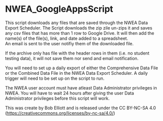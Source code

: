 # NWEA_GoogleAppsScript
This script downloads any files that are saved  through
the NWEA Data Export Scheduler.  The Script downloads the zip zile
un-zips it and saves any csv files that has more than 1 row to Google Drive.
It will then add the name(s) of the file(s), link, and date added to a spreadsheet.  
An email is sent to the user notifiy them of the downloaded file.
 
If the archive only has file with the header rows in them (i.e. no student testing data),
it will not save them nor send and email notification.
 
You will need to set up a daily export of either the Comprehensive Data File
or the Combined Data File in the NWEA Data Export Scheduler. A daily trigger will need
to be set up on the script to run.
 
The NWEA user account must have atleast Data Administrator privileges in NWEA.
You will have to wait 24 hours after giving the user Data Administrator 
privileges before this script will work.
 
This was create by Bob Elliott and is released under the CC BY-NC-SA 4.0 
(https://creativecommons.org/licenses/by-nc-sa/4.0/)

